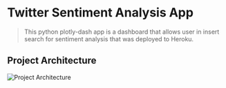 # Twitter Sentiment Analysis App

> This python plotly-dash app is a dashboard that allows user in insert search for sentiment analysis that was deployed to Heroku.

## Project Architecture
![Project Architecture](https://drive.google.com/file/d/1crpl5I411t4mVrIZBXsC_DgGxcbVkX2x/view?usp=sharing)
